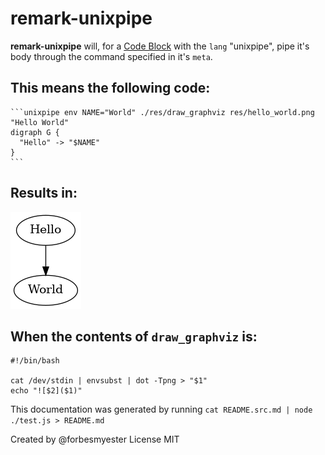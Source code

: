 # remark-unixpipe

**remark-unixpipe** will, for a [Code Block](https://github.com/syntax-tree/mdast#code) with the `lang` "unixpipe", pipe it's body through the command specified in it's `meta`.

## This means the following code:

    ```unixpipe env NAME="World" ./res/draw_graphviz res/hello_world.png "Hello World"
    digraph G {
      "Hello" -> "$NAME"
    }
    ```

## Results in:

![Hello World](res/hello_world.png)

## When the contents of `draw_graphviz` is:

    #!/bin/bash

    cat /dev/stdin | envsubst | dot -Tpng > "$1"
    echo "![$2]($1)"

This documentation was generated by running `cat README.src.md | node ./test.js > README.md`

Created by @forbesmyester
License MIT

